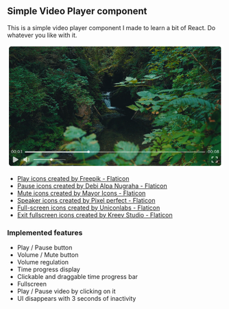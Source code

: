 ## Simple Video Player component

This is a simple video player component I made to learn a bit of React. Do whatever you like with it.

![screenshot of the player appearance](image.png)

- <a href="https://www.flaticon.com/free-icons/play" title="play icons">Play icons created by Freepik - Flaticon</a>
- <a href="https://www.flaticon.com/free-icons/pause" title="pause icons">Pause icons created by Debi Alpa Nugraha - Flaticon</a>
- <a href="https://www.flaticon.com/free-icons/mute" title="mute icons">Mute icons created by Mayor Icons - Flaticon</a>
- <a href="https://www.flaticon.com/free-icons/speaker" title="speaker icons">Speaker icons created by Pixel perfect - Flaticon</a>
- <a href="https://www.flaticon.com/free-icons/full-screen" title="full-screen icons">Full-screen icons created by Uniconlabs - Flaticon</a>
- <a href="https://www.flaticon.com/free-icons/exit-fullscreen" title="exit fullscreen icons">Exit fullscreen icons created by Kreev Studio - Flaticon</a>

### Implemented features

- Play / Pause button
- Volume / Mute button
- Volume regulation
- Time progress display
- Clickable and draggable time progress bar
- Fullscreen
- Play / Pause video by clicking on it
- UI disappears with 3 seconds of inactivity
